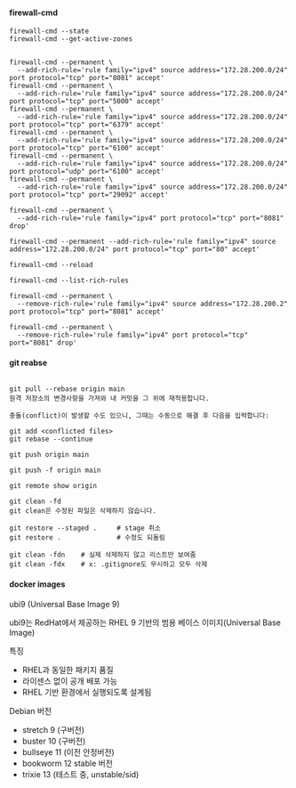 
#### firewall-cmd

```
firewall-cmd --state
firewall-cmd --get-active-zones


firewall-cmd --permanent \
  --add-rich-rule='rule family="ipv4" source address="172.28.200.0/24" port protocol="tcp" port="8081" accept'
firewall-cmd --permanent \
  --add-rich-rule='rule family="ipv4" source address="172.28.200.0/24" port protocol="tcp" port="5000" accept'
firewall-cmd --permanent \
  --add-rich-rule='rule family="ipv4" source address="172.28.200.0/24" port protocol="tcp" port="6379" accept'
firewall-cmd --permanent \
  --add-rich-rule='rule family="ipv4" source address="172.28.200.0/24" port protocol="tcp" port="6100" accept'
firewall-cmd --permanent \
  --add-rich-rule='rule family="ipv4" source address="172.28.200.0/24" port protocol="udp" port="6100" accept'
firewall-cmd --permanent \
  --add-rich-rule='rule family="ipv4" source address="172.28.200.0/24" port protocol="tcp" port="29092" accept'

firewall-cmd --permanent \
  --add-rich-rule='rule family="ipv4" port protocol="tcp" port="8081" drop'

firewall-cmd --permanent --add-rich-rule='rule family="ipv4" source address="172.28.200.0/24" port protocol="tcp" port="80" accept'

firewall-cmd --reload

firewall-cmd --list-rich-rules

firewall-cmd --permanent \
  --remove-rich-rule='rule family="ipv4" source address="172.28.200.2" port protocol="tcp" port="8081" accept'

firewall-cmd --permanent \
  --remove-rich-rule='rule family="ipv4" port protocol="tcp" port="8081" drop'

```

#### git reabse

```

git pull --rebase origin main
원격 저장소의 변경사항을 가져와 내 커밋을 그 위에 재적용합니다.

충돌(conflict)이 발생할 수도 있으니, 그때는 수동으로 해결 후 다음을 입력합니다:

git add <conflicted files>
git rebase --continue

git push origin main

git push -f origin main

git remote show origin

git clean -fd
git clean은 수정된 파일은 삭제하지 않습니다.

git restore --staged .     # stage 취소
git restore .              # 수정도 되돌림

git clean -fdn    # 실제 삭제하지 않고 리스트만 보여줌
git clean -fdx    # x: .gitignore도 무시하고 모두 삭제
```

#### docker images
ubi9 (Universal Base Image 9)

ubi9는 RedHat에서 제공하는 RHEL 9 기반의 범용 베이스 이미지(Universal Base Image)

특징
- RHEL과 동일한 패키지 품질
- 라이센스 없이 공개 배포 가능
- RHEL 기반 환경에서 실행되도록 설계됨


Debian 버전
- stretch 9 (구버전)
- buster  10  (구버전)
- bullseye  11  (이전 안정버전)
- bookworm  12  stable 버전
- trixie  13  (테스트 중, unstable/sid)

